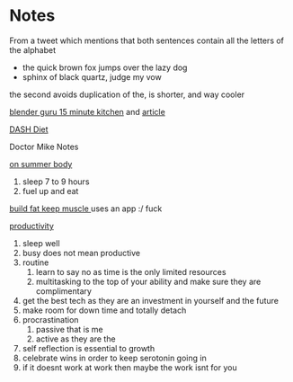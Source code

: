 # Notes

From a tweet which mentions that both sentences contain all the letters of the alphabet 

* the quick brown fox jumps over the lazy dog
* sphinx of black quartz, judge my vow

the second avoids duplication of the, is shorter, and way cooler

[blender guru 15 minute kitchen](https://www.ncbi.nlm.nih.gov/pmc/articles/PMC2560868/) and [article ](https://www.blenderguru.com/tutorials/2018/1/17/creating-a-subway-corridor-in-20-minutes)

[DASH Diet](https://familydoctor.org/the-dash-diet-healthy-eating-to-control-your-blood-pressure/)

Doctor Mike Notes

[on summer body](https://www.youtube.com/watch?v=w2I9PTD182A&)

1. sleep 7 to 9 hours  
2. fuel up and eat 

[build fat keep muscle ](https://www.youtube.com/watch?v=KNQwfd2kLJg)uses an app :/ fuck 

[productivity ](https://www.youtube.com/watch?v=o3BqdvmmTHk)

1. sleep well 
2. busy does not mean productive 
3. routine 
   1. learn to say no as time is the only limited resources 
   2. multitasking to the top of your ability and make sure they are complimentary 
4. get the best tech as they are an investment in yourself and the future 
5. make room for down time and totally detach 
6. procrastination 
   1. passive  that is me 
   2. active as they are the 
7. self reflection is essential to growth 
8. celebrate wins in order to keep serotonin going in 
9. if it doesnt work at work then maybe the work isnt for you 









